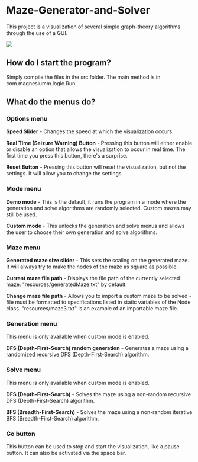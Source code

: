 # Maze-Generator-and-Solver

This project is a visualization of several simple graph-theory algorithms through the use of a GUI.

![](https://github.com/magnesiumm/Maze-Generator-and-Solver/blob/master/Maze%20Solver%20And%20Generator/images/maze%20solver%20and%20generator.png)

## How do I start the program?

Simply compile the files in the src folder. The main method is in com.magnesiumm.logic.Run

## What do the menus do?

### Options menu

**Speed Slider** - Changes the speed at which the visualization occurs.

**Real Time (Seizure Warning) Button** - Pressing this button will either enable or disable an option that allows the visualization to occur in real time. The first time you press this button, there's a surprise.

**Reset Button** - Pressing this button will reset the visualization, but not the settings. It will allow you to change the settings.

### Mode menu

**Demo mode** - This is the default, it runs the program in a mode where the generation and solve algorithms are randomly selected. Custom mazes may still be used.

**Custom mode** - This unlocks the generation and solve menus and allows the user to choose their own generation and solve algorithms.

### Maze menu
**Generated maze size slider** - This sets the scaling on the generated maze. It will always try to make the nodes of the maze as square as possible.

**Current maze file path** - Displays the file path of the currently selected maze. "resources/generatedMaze.txt" by default.

**Change maze file path** - Allows you to import a custom maze to be solved - file must be formatted to specifications listed in static variables of the Node class. "resources/maze3.txt" is an example of an importable maze file.

### Generation menu
This menu is only available when custom mode is enabled.

**DFS (Depth-First-Search) random generation** - Generates a maze using a randomized recursive DFS (Depth-First-Search) algorithm.

### Solve menu
This menu is only available when custom mode is enabled.

**DFS (Depth-First-Search)** - Solves the maze using a non-random recursive DFS (Depth-First-Search) algorithm.

**BFS (Breadth-First-Search)** - Solves the maze using a non-random iterative BFS (Breadth-First-Search) algorithm.

### Go button
This button can be used to stop and start the visualization, like a pause button. It can also be activated via the space bar.
